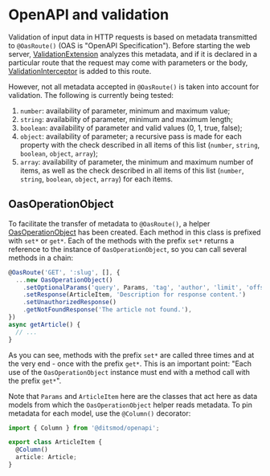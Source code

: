 # OpenAPI and validation

Validation of input data in HTTP requests is based on metadata transmitted to `@OasRoute()` (OAS is "OpenAPI Specification"). Before starting the web server, [ValidationExtension][1] analyzes this metadata, and if it is declared in a particular route that the request may come with parameters or the body, [ValidationInterceptor][2] is added to this route.

However, not all metadata accepted in `@OasRoute()` is taken into account for validation. The following is currently being tested:

1. `number`: availability of parameter, minimum and maximum value;
2. `string`: availability of parameter, minimum and maximum length;
3. `boolean`: availability of parameter and valid values (0, 1, true, false);
4. `object`: availability of parameter; a recursive pass is made for each property with the check described in all items of this list (`number`, `string`, `boolean`, `object`, `array`);
4. `array`: availability of parameter, the minimum and maximum number of items, as well as the check described in all items of this list (`number`, `string`, `boolean`, `object`, `array`) for each items.

## OasOperationObject

To facilitate the transfer of metadata to `@OasRoute()`, a helper [OasOperationObject][3] has been created. Each method in this class is prefixed with `set*` or `get*`. Each of the methods with the prefix `set*` returns a reference to the instance of `OasOperationObject`, so you can call several methods in a chain:

```ts
@OasRoute('GET', ':slug', [], {
  ...new OasOperationObject()
    .setOptionalParams('query', Params, 'tag', 'author', 'limit', 'offset')
    .setResponse(ArticleItem, 'Description for response content.')
    .setUnauthorizedResponse()
    .getNotFoundResponse('The article not found.'),
})
async getArticle() {
  // ...
}
```

As you can see, methods with the prefix `set*` are called three times and at the very end - once with the prefix `get*`. This is an important point: "Each use of the `OasOperationObject` instance must end with a method call with the prefix `get*`".

Note that `Params` and `ArticleItem` here are the classes that act here as data models from which the `OasOperationObject` helper reads metadata. To pin metadata for each model, use the `@Column()` decorator:

```ts
import { Column } from '@ditsmod/openapi';

export class ArticleItem {
  @Column()
  article: Article;
}
```




[1]: https://github.com/ditsmod/realworld/blob/main/packages/server/src/app/modules/service/validation/validation.extension.ts
[2]: https://github.com/ditsmod/realworld/blob/main/packages/server/src/app/modules/service/validation/validation.interceptor.ts
[3]: https://github.com/ditsmod/realworld/blob/main/packages/server/src/app/utils/oas-helpers.ts
